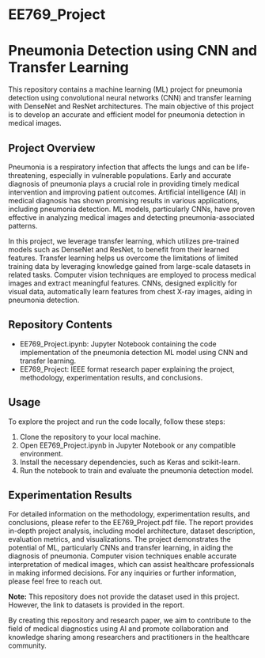 # EE769_Project
# Pneumonia Detection using CNN and Transfer Learning
This repository contains a machine learning (ML) project for pneumonia detection using convolutional neural networks (CNN) and transfer learning with DenseNet and ResNet architectures. The main objective of this project is to develop an accurate and efficient model for pneumonia detection in medical images.
## Project Overview
Pneumonia is a respiratory infection that affects the lungs and can be life-threatening, especially in vulnerable populations. Early and accurate diagnosis of pneumonia plays a crucial role in providing timely medical intervention and improving patient outcomes.
Artificial intelligence (AI) in medical diagnosis has shown promising results in various applications, including pneumonia detection. ML models, particularly CNNs, have proven effective in analyzing medical images and detecting pneumonia-associated patterns.

In this project, we leverage transfer learning, which utilizes pre-trained models such as DenseNet and ResNet, to benefit from their learned features. Transfer learning helps us overcome the limitations of limited training data by leveraging knowledge gained from large-scale datasets in related tasks.
Computer vision techniques are employed to process medical images and extract meaningful features. CNNs, designed explicitly for visual data, automatically learn features from chest X-ray images, aiding in pneumonia detection.
## Repository Contents
* EE769_Project.ipynb: Jupyter Notebook containing the code implementation of the pneumonia detection ML model using CNN and transfer learning.
* EE769_Project: IEEE format research paper explaining the project, methodology, experimentation results, and conclusions.
## Usage
To explore the project and run the code locally, follow these steps:
1. Clone the repository to your local machine.
2. Open EE769_Project.ipynb in Jupyter Notebook or any compatible environment.
3. Install the necessary dependencies, such as Keras and scikit-learn.
4. Run the notebook to train and evaluate the pneumonia detection model.
## Experimentation Results
For detailed information on the methodology, experimentation results, and conclusions, please refer to the EE769_Project.pdf file. The report provides in-depth project analysis, including model architecture, dataset description, evaluation metrics, and visualizations.
The project demonstrates the potential of ML, particularly CNNs and transfer learning, in aiding the diagnosis of pneumonia. Computer vision techniques enable accurate interpretation of medical images, which can assist healthcare professionals in making informed decisions.
For any inquiries or further information, please feel free to reach out.

**Note:** This repository does not provide the dataset used in this project. However, the link to datasets is provided in the report.

By creating this repository and research paper, we aim to contribute to the field of medical diagnostics using AI and promote collaboration and knowledge sharing among researchers and practitioners in the healthcare community.
